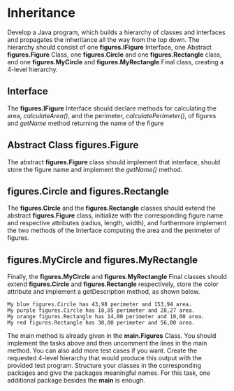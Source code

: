 # Inheritance

Develop a Java program, which builds a hierarchy of classes and interfaces and propagates the
inheritance all the way from the top down. The hierarchy should consist of one **figures.IFigure** Interface, one
Abstract **figures.Figure** Class, one **figures.Circle** and one **figures.Rectangle** class, and one **figures.MyCircle** and **figures.MyRectangle** Final
class, creating a 4-level hierarchy.

## Interface

The **figures.IFigure** Interface should declare methods for calculating the area, *calculateArea()*, and
the perimeter, *calculatePerimeter()*, of figures and *getName* method returning the name of the figure

## Abstract Class figures.Figure

The abstract **figures.Figure** class should implement that interface, should store the figure name and implement the
*getName()*
method.

## figures.Circle and figures.Rectangle

The **figures.Circle** and the **figures.Rectangle** classes should extend the abstract **figures.Figure** class, initialize with
the corresponding figure name and respective attributes (radius, length, width), and furthermore implement the two
methods
of the Interface computing the area and the perimeter of figures.

## figures.MyCircle and figures.MyRectangle

Finally, the **figures.MyCircle** and **figures.MyRectangle** Final classes should extend **figures.Circle** and **figures.Rectangle** respectively,
store the color attribute and implement a
getDescription method, as shown below.

~~~
My blue figures.Circle has 43,98 perimeter and 153,94 area.
My purple figures.Circle has 18,85 perimeter and 28,27 area.
My orange figures.Rectangle has 14,00 perimeter and 10,00 area.
My red figures.Rectangle has 30,00 perimeter and 56,00 area.
~~~

The main method is already given in the **main.Figures** Class. You should implement the tasks above and then uncomment
the lines in the main method.
You can also add more test cases if you want. Create the requested 4-level
hierarchy that would produce this output with the provided test program. Structure your classes in the corresponding
packages and give the packages meaningful names. For this task, one additional package besides the **main** is enough. 